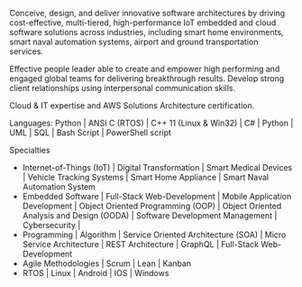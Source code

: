 
Conceive, design, and deliver innovative software architectures by driving cost-effective, multi-tiered, high-performance IoT embedded and cloud software solutions across industries, including smart home environments, smart naval automation systems, airport and ground transportation services.

Effective people leader able to create and empower high performing and engaged global teams for delivering breakthrough results. Develop strong client relationships using interpersonal communication skills.

Cloud & IT expertise and AWS Solutions Architecture certification.

Languages: Python | ANSI C (RTOS) | C++ 11 (Linux & Win32) | C# | Python | UML | SQL | Bash Script | PowerShell script

Specialties
- Internet-of-Things (IoT) | Digital Transformation | Smart Medical Devices | Vehicle Tracking Systems | Smart Home Appliance | Smart Naval Automation System
- Embedded Software | Full-Stack Web-Development | Mobile Application Development | Object Oriented Programming (OOP) | Object Oriented Analysis and Design (OODA) | Software Development Management | Cybersecurity |
- Programming | Algorithm | Service Oriented Architecture (SOA) | Micro Service Architecture | REST Architecture | GraphQL | Full-Stack Web-Development
- Agile Methodologies | Scrum | Lean | Kanban
- RTOS | Linux | Android | IOS | Windows

